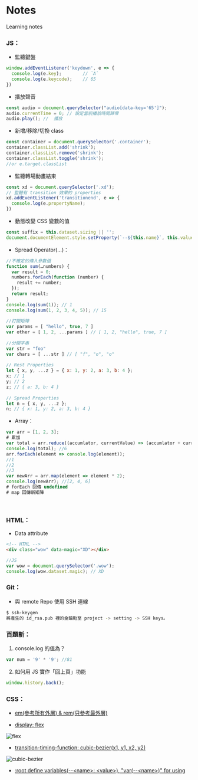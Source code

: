# Notes
Learning notes

### JS：
  + 監聽鍵盤
    
  ```js
  window.addEventListener('keydown', e => {
    console.log(e.key);        // `A`
    console.log(e.keycode);    // 65
  })
  ```  
    
  - 播放聲音
    
  ```js
  const audio = document.querySelector("audio[data-key='65']");
  audio.currentTime = 0; // 設定當前播放時間歸零
  audio.play(); //  播放
  ```  
    
  - 新增/移除/切換 class

  ```js
  const container = document.querySelector('.container');
  container.classList.add('shrink');
  container.classList.remove('shrink');
  container.classList.toggle('shrink');
  //or e.target.classList
  ```  
    
  - 監聽轉場動畫結束
    
  ```js
  const xd = document.querySelector('.xd');
  // 監聽有 transition 效果的 properties
  xd.addEventListener('transitionend', e => {
    console.log(e.propertyName);
  })
  ```  
    
  - 動態改變 CSS 變數的值
    
  ```js
  const suffix = this.dataset.sizing || '';
  document.documentElement.style.setProperty(`--${this.name}`, this.value + suffix);
  ```  
    
  - Spread Operator(...)：
    
  ```js
  //不確定的傳入參數值
  function sum(…numbers) {
    var result = 0;
    numbers.forEach(function (number) {
      result += number;
    });
    return result;
  }
  console.log(sum(1)); // 1
  console.log(sum(1, 2, 3, 4, 5)); // 15
    
  //打開矩陣
  var params = [ "hello", true, 7 ]
  var other = [ 1, 2, ...params ] // [ 1, 2, "hello", true, 7 ]
    
  //分開字串
  var str = "foo"
  var chars = [ ...str ] // [ "f", "o", "o" 
    
  // Rest Properties
  let { x, y, ...z } = { x: 1, y: 2, a: 3, b: 4 };
  x; // 1
  y; // 2
  z; // { a: 3, b: 4 }
    
  // Spread Properties
  let n = { x, y, ...z };
  n; // { x: 1, y: 2, a: 3, b: 4 }
  ```  
    
  - Array：
    
  ```js
  var arr = [1, 2, 3];
  # 累加
  var total = arr.reduce((accumlator, currentValue) => (accumlator + currentValue), initialValue);
  console.log(total); //6
  arr.forEach(element => console.log(element));
  //1
  //2
  //3
  var newArr = arr.map(element => element * 2);
  console.log(newArr); //[2, 4, 6]
  # forEach 回傳 undefined
  # map 回傳新矩陣
  ```  
         
### HTML：

 - Data attribute
    
  ```html
  <!-- HTML -->
  <div class="wow" data-magic="XD"></div>
  ```
    
  ```js
  //JS
  var wow = document.querySelector('.wow');    
  console.log(wow.dataset.magic); // XD
  ```

### Git：  

 - 與 remote Repo 使用 SSH 連線

 ```sh  
 $ ssh-keygen  
 將產生的 id_rsa.pub 裡的金鑰貼至 project -> setting -> SSH keys。  
 ```

### 百題斬：

 1. console.log 的值為？  

  ```js  
  var num = '9' * '9'; //81  
  ```

 2. 如何用 JS 實作「回上頁」功能  

  ```js  
  window.history.back();  
  ```
    
### CSS：

  * [em(參考所有外層) & rem(只參考最外層)](http://www.hexschool.com/2016/01/02/2016-08-08-em-vs-rem/)  
  
  * [display: flex](https://wcc723.github.io/css/2017/07/21/css-flex/)  
  
  ![flex](https://firebasestorage.googleapis.com/v0/b/casper-de5d5.appspot.com/o/images%2Fblog%2Falign-items.png?alt=media&token=8cba0693-c9bc-4bcd-8d92-0055efa1a83c)  
  
  * [transition-timing-function: cubic-bezier(x1, y1, x2, y2)](https://developer.mozilla.org/zh-TW/docs/Web/CSS/CSS_Transitions/Using_CSS_transitions)  
    
  ![cubic-bezier](https://developer.mozilla.org/@api/deki/files/5226/=transition-timing-function.png)  
  
  * [:root define variables(--\<name\>: \<value\>), "var(--\<name\>)" for using](https://developer.mozilla.org/en-US/docs/Web/CSS/:root)  
    

